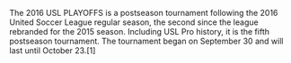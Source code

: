 The 2016 USL PLAYOFFS is a postseason tournament following the 2016 United Soccer League regular season, the second since the league rebranded for the 2015 season. Including USL Pro history, it is the fifth postseason tournament. The tournament began on September 30 and will last until October 23.[1]

